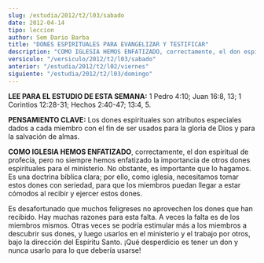```yaml
---
slug: /estudia/2012/t2/l03/sabado
date: 2012-04-14
tipo: leccion
author: Sem Dario Barba
title: "DONES ESPIRITUALES PARA EVANGELIZAR Y TESTIFICAR"
description: "COMO IGLESIA HEMOS ENFATIZADO, correctamente, el don espiritual de profecía,  pero no siempre hemos enfatizado la importancia de otros dones espirituales  para el ministerio. No obstante, es importante que lo hagamos."
versiculo: "/versiculo/2012/t2/l03/sabado"
anterior: "/estudia/2012/t2/l02/viernes"
siguiente: "/estudia/2012/t2/l03/domingo"
---
```


**LEE PARA EL ESTUDIO DE ESTA SEMANA:** 1 Pedro 4:10; Juan 16:8, 13; 1 Corintios 12:28-31; Hechos 2:40-47; 13:4, 5.

**PENSAMIENTO CLAVE:** Los dones espirituales son atributos especiales dados a cada miembro con el fin de ser usados para la gloria de Dios y para la salvación de almas.

**COMO IGLESIA HEMOS ENFATIZADO**, correctamente, el don espiritual de profecía, pero no siempre hemos enfatizado la importancia de otros dones espirituales para el ministerio. No obstante, es importante que lo hagamos. Es una doctrina bíblica clara; por ello, como iglesia, necesitamos tomar estos dones con seriedad, para que los miembros puedan llegar a estar cómodos al recibir y ejercer estos dones.

Es desafortunado que muchos feligreses no aprovechen los dones que han recibido. Hay muchas razones para esta falta. A veces la falta es de los miembros mismos. Otras veces se podría estimular más a los miembros a descubrir sus dones, y luego usarlos en el ministerio y el trabajo por otros, bajo la dirección del Espíritu Santo. ¡Qué desperdicio es tener un don y nunca usarlo para lo que debería usarse!
